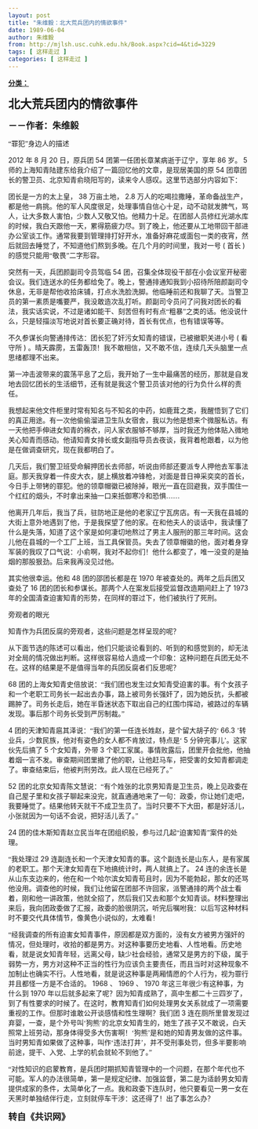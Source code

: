 ```yaml
---
layout: post
title: "朱维毅：北大荒兵团内的情欲事件"
date: 1989-06-04
author: 朱维毅
from: http://mjlsh.usc.cuhk.edu.hk/Book.aspx?cid=4&tid=3229
tags: [ 这样走过 ]
categories: [ 这样走过 ]
---
```


<div style="margin: 15px 10px 10px 0px;">
 <div>
  <span id="ctl00_ContentPlaceHolder1_chapter1_SubjectLabel" style="font-weight:bold;text-decoration:underline;">
   分类：
  </span>
 </div>
 <!--[if gte mso 9]><xml>
 <o:OfficeDocumentSettings>
  <o:AllowPNG/>
  <o:PixelsPerInch>96</o:PixelsPerInch>
 </o:OfficeDocumentSettings>
</xml><![endif]-->
 <!--[if gte mso 9]><xml>
 <w:WordDocument>
  <w:View>Normal</w:View>
  <w:Zoom>0</w:Zoom>
  <w:TrackMoves/>
  <w:TrackFormatting/>
  <w:PunctuationKerning/>
  <w:ValidateAgainstSchemas/>
  <w:SaveIfXMLInvalid>false</w:SaveIfXMLInvalid>
  <w:IgnoreMixedContent>false</w:IgnoreMixedContent>
  <w:AlwaysShowPlaceholderText>false</w:AlwaysShowPlaceholderText>
  <w:DoNotPromoteQF/>
  <w:LidThemeOther>EN-US</w:LidThemeOther>
  <w:LidThemeAsian>JA</w:LidThemeAsian>
  <w:LidThemeComplexScript>X-NONE</w:LidThemeComplexScript>
  <w:Compatibility>
   <w:BreakWrappedTables/>
   <w:SnapToGridInCell/>
   <w:WrapTextWithPunct/>
   <w:UseAsianBreakRules/>
   <w:DontGrowAutofit/>
   <w:SplitPgBreakAndParaMark/>
   <w:EnableOpenTypeKerning/>
   <w:DontFlipMirrorIndents/>
   <w:OverrideTableStyleHps/>
   <w:UseFELayout/>
  </w:Compatibility>
  <m:mathPr>
   <m:mathFont m:val="Cambria Math"/>
   <m:brkBin m:val="before"/>
   <m:brkBinSub m:val="&#45;-"/>
   <m:smallFrac m:val="off"/>
   <m:dispDef/>
   <m:lMargin m:val="0"/>
   <m:rMargin m:val="0"/>
   <m:defJc m:val="centerGroup"/>
   <m:wrapIndent m:val="1440"/>
   <m:intLim m:val="subSup"/>
   <m:naryLim m:val="undOvr"/>
  </m:mathPr></w:WordDocument>
</xml><![endif]-->
 <!--[if gte mso 9]><xml>
 <w:LatentStyles DefLockedState="false" DefUnhideWhenUsed="true"
  DefSemiHidden="true" DefQFormat="false" DefPriority="99"
  LatentStyleCount="276">
  <w:LsdException Locked="false" Priority="0" SemiHidden="false"
   UnhideWhenUsed="false" QFormat="true" Name="Normal"/>
  <w:LsdException Locked="false" Priority="9" SemiHidden="false"
   UnhideWhenUsed="false" QFormat="true" Name="heading 1"/>
  <w:LsdException Locked="false" Priority="9" QFormat="true" Name="heading 2"/>
  <w:LsdException Locked="false" Priority="0" QFormat="true" Name="heading 3"/>
  <w:LsdException Locked="false" Priority="9" QFormat="true" Name="heading 4"/>
  <w:LsdException Locked="false" Priority="9" QFormat="true" Name="heading 5"/>
  <w:LsdException Locked="false" Priority="9" QFormat="true" Name="heading 6"/>
  <w:LsdException Locked="false" Priority="9" QFormat="true" Name="heading 7"/>
  <w:LsdException Locked="false" Priority="9" QFormat="true" Name="heading 8"/>
  <w:LsdException Locked="false" Priority="9" QFormat="true" Name="heading 9"/>
  <w:LsdException Locked="false" Priority="39" Name="toc 1"/>
  <w:LsdException Locked="false" Priority="39" Name="toc 2"/>
  <w:LsdException Locked="false" Priority="39" Name="toc 3"/>
  <w:LsdException Locked="false" Priority="39" Name="toc 4"/>
  <w:LsdException Locked="false" Priority="39" Name="toc 5"/>
  <w:LsdException Locked="false" Priority="39" Name="toc 6"/>
  <w:LsdException Locked="false" Priority="39" Name="toc 7"/>
  <w:LsdException Locked="false" Priority="39" Name="toc 8"/>
  <w:LsdException Locked="false" Priority="39" Name="toc 9"/>
  <w:LsdException Locked="false" Priority="35" QFormat="true" Name="caption"/>
  <w:LsdException Locked="false" Priority="10" SemiHidden="false"
   UnhideWhenUsed="false" QFormat="true" Name="Title"/>
  <w:LsdException Locked="false" Priority="0" Name="Default Paragraph Font"/>
  <w:LsdException Locked="false" Priority="11" SemiHidden="false"
   UnhideWhenUsed="false" QFormat="true" Name="Subtitle"/>
  <w:LsdException Locked="false" Priority="22" SemiHidden="false"
   UnhideWhenUsed="false" QFormat="true" Name="Strong"/>
  <w:LsdException Locked="false" Priority="20" SemiHidden="false"
   UnhideWhenUsed="false" QFormat="true" Name="Emphasis"/>
  <w:LsdException Locked="false" Priority="59" SemiHidden="false"
   UnhideWhenUsed="false" Name="Table Grid"/>
  <w:LsdException Locked="false" UnhideWhenUsed="false" Name="Placeholder Text"/>
  <w:LsdException Locked="false" Priority="1" SemiHidden="false"
   UnhideWhenUsed="false" QFormat="true" Name="No Spacing"/>
  <w:LsdException Locked="false" Priority="60" SemiHidden="false"
   UnhideWhenUsed="false" Name="Light Shading"/>
  <w:LsdException Locked="false" Priority="61" SemiHidden="false"
   UnhideWhenUsed="false" Name="Light List"/>
  <w:LsdException Locked="false" Priority="62" SemiHidden="false"
   UnhideWhenUsed="false" Name="Light Grid"/>
  <w:LsdException Locked="false" Priority="63" SemiHidden="false"
   UnhideWhenUsed="false" Name="Medium Shading 1"/>
  <w:LsdException Locked="false" Priority="64" SemiHidden="false"
   UnhideWhenUsed="false" Name="Medium Shading 2"/>
  <w:LsdException Locked="false" Priority="65" SemiHidden="false"
   UnhideWhenUsed="false" Name="Medium List 1"/>
  <w:LsdException Locked="false" Priority="66" SemiHidden="false"
   UnhideWhenUsed="false" Name="Medium List 2"/>
  <w:LsdException Locked="false" Priority="67" SemiHidden="false"
   UnhideWhenUsed="false" Name="Medium Grid 1"/>
  <w:LsdException Locked="false" Priority="68" SemiHidden="false"
   UnhideWhenUsed="false" Name="Medium Grid 2"/>
  <w:LsdException Locked="false" Priority="69" SemiHidden="false"
   UnhideWhenUsed="false" Name="Medium Grid 3"/>
  <w:LsdException Locked="false" Priority="70" SemiHidden="false"
   UnhideWhenUsed="false" Name="Dark List"/>
  <w:LsdException Locked="false" Priority="71" SemiHidden="false"
   UnhideWhenUsed="false" Name="Colorful Shading"/>
  <w:LsdException Locked="false" Priority="72" SemiHidden="false"
   UnhideWhenUsed="false" Name="Colorful List"/>
  <w:LsdException Locked="false" Priority="73" SemiHidden="false"
   UnhideWhenUsed="false" Name="Colorful Grid"/>
  <w:LsdException Locked="false" Priority="60" SemiHidden="false"
   UnhideWhenUsed="false" Name="Light Shading Accent 1"/>
  <w:LsdException Locked="false" Priority="61" SemiHidden="false"
   UnhideWhenUsed="false" Name="Light List Accent 1"/>
  <w:LsdException Locked="false" Priority="62" SemiHidden="false"
   UnhideWhenUsed="false" Name="Light Grid Accent 1"/>
  <w:LsdException Locked="false" Priority="63" SemiHidden="false"
   UnhideWhenUsed="false" Name="Medium Shading 1 Accent 1"/>
  <w:LsdException Locked="false" Priority="64" SemiHidden="false"
   UnhideWhenUsed="false" Name="Medium Shading 2 Accent 1"/>
  <w:LsdException Locked="false" Priority="65" SemiHidden="false"
   UnhideWhenUsed="false" Name="Medium List 1 Accent 1"/>
  <w:LsdException Locked="false" UnhideWhenUsed="false" Name="Revision"/>
  <w:LsdException Locked="false" Priority="34" SemiHidden="false"
   UnhideWhenUsed="false" QFormat="true" Name="List Paragraph"/>
  <w:LsdException Locked="false" Priority="29" SemiHidden="false"
   UnhideWhenUsed="false" QFormat="true" Name="Quote"/>
  <w:LsdException Locked="false" Priority="30" SemiHidden="false"
   UnhideWhenUsed="false" QFormat="true" Name="Intense Quote"/>
  <w:LsdException Locked="false" Priority="66" SemiHidden="false"
   UnhideWhenUsed="false" Name="Medium List 2 Accent 1"/>
  <w:LsdException Locked="false" Priority="67" SemiHidden="false"
   UnhideWhenUsed="false" Name="Medium Grid 1 Accent 1"/>
  <w:LsdException Locked="false" Priority="68" SemiHidden="false"
   UnhideWhenUsed="false" Name="Medium Grid 2 Accent 1"/>
  <w:LsdException Locked="false" Priority="69" SemiHidden="false"
   UnhideWhenUsed="false" Name="Medium Grid 3 Accent 1"/>
  <w:LsdException Locked="false" Priority="70" SemiHidden="false"
   UnhideWhenUsed="false" Name="Dark List Accent 1"/>
  <w:LsdException Locked="false" Priority="71" SemiHidden="false"
   UnhideWhenUsed="false" Name="Colorful Shading Accent 1"/>
  <w:LsdException Locked="false" Priority="72" SemiHidden="false"
   UnhideWhenUsed="false" Name="Colorful List Accent 1"/>
  <w:LsdException Locked="false" Priority="73" SemiHidden="false"
   UnhideWhenUsed="false" Name="Colorful Grid Accent 1"/>
  <w:LsdException Locked="false" Priority="60" SemiHidden="false"
   UnhideWhenUsed="false" Name="Light Shading Accent 2"/>
  <w:LsdException Locked="false" Priority="61" SemiHidden="false"
   UnhideWhenUsed="false" Name="Light List Accent 2"/>
  <w:LsdException Locked="false" Priority="62" SemiHidden="false"
   UnhideWhenUsed="false" Name="Light Grid Accent 2"/>
  <w:LsdException Locked="false" Priority="63" SemiHidden="false"
   UnhideWhenUsed="false" Name="Medium Shading 1 Accent 2"/>
  <w:LsdException Locked="false" Priority="64" SemiHidden="false"
   UnhideWhenUsed="false" Name="Medium Shading 2 Accent 2"/>
  <w:LsdException Locked="false" Priority="65" SemiHidden="false"
   UnhideWhenUsed="false" Name="Medium List 1 Accent 2"/>
  <w:LsdException Locked="false" Priority="66" SemiHidden="false"
   UnhideWhenUsed="false" Name="Medium List 2 Accent 2"/>
  <w:LsdException Locked="false" Priority="67" SemiHidden="false"
   UnhideWhenUsed="false" Name="Medium Grid 1 Accent 2"/>
  <w:LsdException Locked="false" Priority="68" SemiHidden="false"
   UnhideWhenUsed="false" Name="Medium Grid 2 Accent 2"/>
  <w:LsdException Locked="false" Priority="69" SemiHidden="false"
   UnhideWhenUsed="false" Name="Medium Grid 3 Accent 2"/>
  <w:LsdException Locked="false" Priority="70" SemiHidden="false"
   UnhideWhenUsed="false" Name="Dark List Accent 2"/>
  <w:LsdException Locked="false" Priority="71" SemiHidden="false"
   UnhideWhenUsed="false" Name="Colorful Shading Accent 2"/>
  <w:LsdException Locked="false" Priority="72" SemiHidden="false"
   UnhideWhenUsed="false" Name="Colorful List Accent 2"/>
  <w:LsdException Locked="false" Priority="73" SemiHidden="false"
   UnhideWhenUsed="false" Name="Colorful Grid Accent 2"/>
  <w:LsdException Locked="false" Priority="60" SemiHidden="false"
   UnhideWhenUsed="false" Name="Light Shading Accent 3"/>
  <w:LsdException Locked="false" Priority="61" SemiHidden="false"
   UnhideWhenUsed="false" Name="Light List Accent 3"/>
  <w:LsdException Locked="false" Priority="62" SemiHidden="false"
   UnhideWhenUsed="false" Name="Light Grid Accent 3"/>
  <w:LsdException Locked="false" Priority="63" SemiHidden="false"
   UnhideWhenUsed="false" Name="Medium Shading 1 Accent 3"/>
  <w:LsdException Locked="false" Priority="64" SemiHidden="false"
   UnhideWhenUsed="false" Name="Medium Shading 2 Accent 3"/>
  <w:LsdException Locked="false" Priority="65" SemiHidden="false"
   UnhideWhenUsed="false" Name="Medium List 1 Accent 3"/>
  <w:LsdException Locked="false" Priority="66" SemiHidden="false"
   UnhideWhenUsed="false" Name="Medium List 2 Accent 3"/>
  <w:LsdException Locked="false" Priority="67" SemiHidden="false"
   UnhideWhenUsed="false" Name="Medium Grid 1 Accent 3"/>
  <w:LsdException Locked="false" Priority="68" SemiHidden="false"
   UnhideWhenUsed="false" Name="Medium Grid 2 Accent 3"/>
  <w:LsdException Locked="false" Priority="69" SemiHidden="false"
   UnhideWhenUsed="false" Name="Medium Grid 3 Accent 3"/>
  <w:LsdException Locked="false" Priority="70" SemiHidden="false"
   UnhideWhenUsed="false" Name="Dark List Accent 3"/>
  <w:LsdException Locked="false" Priority="71" SemiHidden="false"
   UnhideWhenUsed="false" Name="Colorful Shading Accent 3"/>
  <w:LsdException Locked="false" Priority="72" SemiHidden="false"
   UnhideWhenUsed="false" Name="Colorful List Accent 3"/>
  <w:LsdException Locked="false" Priority="73" SemiHidden="false"
   UnhideWhenUsed="false" Name="Colorful Grid Accent 3"/>
  <w:LsdException Locked="false" Priority="60" SemiHidden="false"
   UnhideWhenUsed="false" Name="Light Shading Accent 4"/>
  <w:LsdException Locked="false" Priority="61" SemiHidden="false"
   UnhideWhenUsed="false" Name="Light List Accent 4"/>
  <w:LsdException Locked="false" Priority="62" SemiHidden="false"
   UnhideWhenUsed="false" Name="Light Grid Accent 4"/>
  <w:LsdException Locked="false" Priority="63" SemiHidden="false"
   UnhideWhenUsed="false" Name="Medium Shading 1 Accent 4"/>
  <w:LsdException Locked="false" Priority="64" SemiHidden="false"
   UnhideWhenUsed="false" Name="Medium Shading 2 Accent 4"/>
  <w:LsdException Locked="false" Priority="65" SemiHidden="false"
   UnhideWhenUsed="false" Name="Medium List 1 Accent 4"/>
  <w:LsdException Locked="false" Priority="66" SemiHidden="false"
   UnhideWhenUsed="false" Name="Medium List 2 Accent 4"/>
  <w:LsdException Locked="false" Priority="67" SemiHidden="false"
   UnhideWhenUsed="false" Name="Medium Grid 1 Accent 4"/>
  <w:LsdException Locked="false" Priority="68" SemiHidden="false"
   UnhideWhenUsed="false" Name="Medium Grid 2 Accent 4"/>
  <w:LsdException Locked="false" Priority="69" SemiHidden="false"
   UnhideWhenUsed="false" Name="Medium Grid 3 Accent 4"/>
  <w:LsdException Locked="false" Priority="70" SemiHidden="false"
   UnhideWhenUsed="false" Name="Dark List Accent 4"/>
  <w:LsdException Locked="false" Priority="71" SemiHidden="false"
   UnhideWhenUsed="false" Name="Colorful Shading Accent 4"/>
  <w:LsdException Locked="false" Priority="72" SemiHidden="false"
   UnhideWhenUsed="false" Name="Colorful List Accent 4"/>
  <w:LsdException Locked="false" Priority="73" SemiHidden="false"
   UnhideWhenUsed="false" Name="Colorful Grid Accent 4"/>
  <w:LsdException Locked="false" Priority="60" SemiHidden="false"
   UnhideWhenUsed="false" Name="Light Shading Accent 5"/>
  <w:LsdException Locked="false" Priority="61" SemiHidden="false"
   UnhideWhenUsed="false" Name="Light List Accent 5"/>
  <w:LsdException Locked="false" Priority="62" SemiHidden="false"
   UnhideWhenUsed="false" Name="Light Grid Accent 5"/>
  <w:LsdException Locked="false" Priority="63" SemiHidden="false"
   UnhideWhenUsed="false" Name="Medium Shading 1 Accent 5"/>
  <w:LsdException Locked="false" Priority="64" SemiHidden="false"
   UnhideWhenUsed="false" Name="Medium Shading 2 Accent 5"/>
  <w:LsdException Locked="false" Priority="65" SemiHidden="false"
   UnhideWhenUsed="false" Name="Medium List 1 Accent 5"/>
  <w:LsdException Locked="false" Priority="66" SemiHidden="false"
   UnhideWhenUsed="false" Name="Medium List 2 Accent 5"/>
  <w:LsdException Locked="false" Priority="67" SemiHidden="false"
   UnhideWhenUsed="false" Name="Medium Grid 1 Accent 5"/>
  <w:LsdException Locked="false" Priority="68" SemiHidden="false"
   UnhideWhenUsed="false" Name="Medium Grid 2 Accent 5"/>
  <w:LsdException Locked="false" Priority="69" SemiHidden="false"
   UnhideWhenUsed="false" Name="Medium Grid 3 Accent 5"/>
  <w:LsdException Locked="false" Priority="70" SemiHidden="false"
   UnhideWhenUsed="false" Name="Dark List Accent 5"/>
  <w:LsdException Locked="false" Priority="71" SemiHidden="false"
   UnhideWhenUsed="false" Name="Colorful Shading Accent 5"/>
  <w:LsdException Locked="false" Priority="72" SemiHidden="false"
   UnhideWhenUsed="false" Name="Colorful List Accent 5"/>
  <w:LsdException Locked="false" Priority="73" SemiHidden="false"
   UnhideWhenUsed="false" Name="Colorful Grid Accent 5"/>
  <w:LsdException Locked="false" Priority="60" SemiHidden="false"
   UnhideWhenUsed="false" Name="Light Shading Accent 6"/>
  <w:LsdException Locked="false" Priority="61" SemiHidden="false"
   UnhideWhenUsed="false" Name="Light List Accent 6"/>
  <w:LsdException Locked="false" Priority="62" SemiHidden="false"
   UnhideWhenUsed="false" Name="Light Grid Accent 6"/>
  <w:LsdException Locked="false" Priority="63" SemiHidden="false"
   UnhideWhenUsed="false" Name="Medium Shading 1 Accent 6"/>
  <w:LsdException Locked="false" Priority="64" SemiHidden="false"
   UnhideWhenUsed="false" Name="Medium Shading 2 Accent 6"/>
  <w:LsdException Locked="false" Priority="65" SemiHidden="false"
   UnhideWhenUsed="false" Name="Medium List 1 Accent 6"/>
  <w:LsdException Locked="false" Priority="66" SemiHidden="false"
   UnhideWhenUsed="false" Name="Medium List 2 Accent 6"/>
  <w:LsdException Locked="false" Priority="67" SemiHidden="false"
   UnhideWhenUsed="false" Name="Medium Grid 1 Accent 6"/>
  <w:LsdException Locked="false" Priority="68" SemiHidden="false"
   UnhideWhenUsed="false" Name="Medium Grid 2 Accent 6"/>
  <w:LsdException Locked="false" Priority="69" SemiHidden="false"
   UnhideWhenUsed="false" Name="Medium Grid 3 Accent 6"/>
  <w:LsdException Locked="false" Priority="70" SemiHidden="false"
   UnhideWhenUsed="false" Name="Dark List Accent 6"/>
  <w:LsdException Locked="false" Priority="71" SemiHidden="false"
   UnhideWhenUsed="false" Name="Colorful Shading Accent 6"/>
  <w:LsdException Locked="false" Priority="72" SemiHidden="false"
   UnhideWhenUsed="false" Name="Colorful List Accent 6"/>
  <w:LsdException Locked="false" Priority="73" SemiHidden="false"
   UnhideWhenUsed="false" Name="Colorful Grid Accent 6"/>
  <w:LsdException Locked="false" Priority="19" SemiHidden="false"
   UnhideWhenUsed="false" QFormat="true" Name="Subtle Emphasis"/>
  <w:LsdException Locked="false" Priority="21" SemiHidden="false"
   UnhideWhenUsed="false" QFormat="true" Name="Intense Emphasis"/>
  <w:LsdException Locked="false" Priority="31" SemiHidden="false"
   UnhideWhenUsed="false" QFormat="true" Name="Subtle Reference"/>
  <w:LsdException Locked="false" Priority="32" SemiHidden="false"
   UnhideWhenUsed="false" QFormat="true" Name="Intense Reference"/>
  <w:LsdException Locked="false" Priority="33" SemiHidden="false"
   UnhideWhenUsed="false" QFormat="true" Name="Book Title"/>
  <w:LsdException Locked="false" Priority="37" Name="Bibliography"/>
  <w:LsdException Locked="false" Priority="39" QFormat="true" Name="TOC Heading"/>
 </w:LatentStyles>
</xml><![endif]-->
 <!--[if gte mso 10]>
<style>
 /* Style Definitions */
table.MsoNormalTable
	{mso-style-name:"Table Normal";
	mso-tstyle-rowband-size:0;
	mso-tstyle-colband-size:0;
	mso-style-noshow:yes;
	mso-style-priority:99;
	mso-style-parent:"";
	mso-padding-alt:0in 5.4pt 0in 5.4pt;
	mso-para-margin:0in;
	mso-para-margin-bottom:.0001pt;
	mso-pagination:widow-orphan;
	font-size:10.0pt;
	font-family:"Times New Roman";}
</style>
<![endif]-->
 <!--StartFragment-->
 <p class="MsoNormal">
  <o:p>
   <b>
    <font size="4">
    </font>
   </b>
  </o:p>
 </p>
 <p class="MsoNormal">
  <b>
   <span lang="ZH-CN" style="font-family: 宋体;">
    <font size="5">
     北大荒兵团内的情欲事件
    </font>
   </span>
   <font size="4">
    <o:p>
    </o:p>
   </font>
  </b>
 </p>
 <p class="MsoNormal">
  <span lang="ZH-CN" style='font-family:宋体;mso-ascii-font-family:
"Times New Roman"'>
   <b>
    <font size="4">
     －－作者：朱维毅
    </font>
   </b>
  </span>
  <o:p>
  </o:p>
 </p>
 <p class="MsoNormal">
  <o:p>
  </o:p>
 </p>
 <p class="MsoNormal">
  <span lang="ZH-CN" style='font-family:宋体;mso-ascii-font-family:
"Times New Roman"'>
   “罪犯”身边人的描述
  </span>
  <o:p>
  </o:p>
 </p>
 <p class="MsoNormal">
  2012
  <span lang="ZH-CN" style='font-family:宋体;mso-ascii-font-family:
"Times New Roman"'>
   年
  </span>
  8
  <span lang="ZH-CN" style='font-family:宋体;mso-ascii-font-family:
"Times New Roman"'>
   月
  </span>
  20
  <span lang="ZH-CN" style='font-family:宋体;mso-ascii-font-family:
"Times New Roman"'>
   日，原兵团
  </span>
  54
  <span lang="ZH-CN" style='font-family:宋体;
mso-ascii-font-family:"Times New Roman"'>
   团第一任团长章某病逝于辽宁，享年
  </span>
  86
  <span lang="ZH-CN" style='font-family:宋体;mso-ascii-font-family:"Times New Roman"'>
   岁。
  </span>
  5
  <span lang="ZH-CN" style='font-family:宋体;mso-ascii-font-family:"Times New Roman"'>
   师的上海知青陆建东给我介绍了一篇回忆他的文章，是现居美国的原
  </span>
  54
  <span lang="ZH-CN" style='font-family:宋体;mso-ascii-font-family:"Times New Roman"'>
   团章团长的警卫员、北京知青俞晓阳写的，读来令人感叹。这里节选部分内容如下：
  </span>
  <o:p>
  </o:p>
 </p>
 <p class="MsoNormal">
  <span lang="ZH-CN" style='font-family:宋体;mso-ascii-font-family:
"Times New Roman"'>
   团长是一方的太上皇，
  </span>
  38
  <span lang="ZH-CN" style='font-family:宋体;
mso-ascii-font-family:"Times New Roman"'>
   万亩土地，
  </span>
  2.8
  <span lang="ZH-CN" style='font-family:宋体;mso-ascii-font-family:"Times New Roman"'>
   万人的吃喝拉撒睡，革命备战生产，都是他一肩挑。他的军人风度很足，处理事情自信心十足，动不动就发脾气，骂人，让大多数人害怕，少数人又敬又怕。他精力十足。在团部人员修红光湖水库的时候，我白天跟他一天，累得筋疲力尽。到了晚上，他还要从工地带回干部进办公室谈工作。通常我要到管理排打好开水，准备好麻花或面包一类的夜宵，然后就回去睡觉了，不知道他们熬到多晚。在几个月的时间里，我对一号
  </span>
  (
  <span lang="ZH-CN" style='font-family:宋体;mso-ascii-font-family:"Times New Roman"'>
   首长
  </span>
  )
  <span lang="ZH-CN" style='font-family:宋体;mso-ascii-font-family:"Times New Roman"'>
   的感觉只能用“敬畏”二字形容。
  </span>
  <o:p>
  </o:p>
 </p>
 <p class="MsoNormal">
  <span lang="ZH-CN" style='font-family:宋体;mso-ascii-font-family:
"Times New Roman"'>
   突然有一天，兵团颜副司令员驾临
  </span>
  54
  <span lang="ZH-CN" style='font-family:
宋体;mso-ascii-font-family:"Times New Roman"'>
   团，召集全体现役干部在小会议室开秘密会议。我们连送水的任务都给免了。晚上，警通排通知我到小招待所陪颜副司令休息，无非是帮他收拾床铺，打点水洗脸洗脚。他临睡前还和我聊了天。当警卫员的第一素质是嘴要严，我没敢造次乱打听。颜副司令员问了问我对团长的看法，我实话实说，不过是诸如能干、刻苦但有时有点“粗暴”之类的话。他没说什么，只是轻描淡写地说对首长要正确对待，首长有优点，也有错误等等。
  </span>
  <o:p>
  </o:p>
 </p>
 <p class="MsoNormal">
  <span lang="ZH-CN" style='font-family:宋体;mso-ascii-font-family:
"Times New Roman"'>
   不久参谋长向警通排传达：团长犯了奸污女知青的错误，已被撤职关进小号
  </span>
  (
  <span lang="ZH-CN" style='font-family:宋体;mso-ascii-font-family:"Times New Roman"'>
   看守所
  </span>
  )
  <span lang="ZH-CN" style='font-family:宋体;mso-ascii-font-family:"Times New Roman"'>
   。晴天霹雳，五雷轰顶！我不敢相信，又不敢不信，连续几天头脑里一点思绪都理不出来。
  </span>
  <o:p>
  </o:p>
 </p>
 <p class="MsoNormal">
  <span lang="ZH-CN" style='font-family:宋体;mso-ascii-font-family:
"Times New Roman"'>
   第一冲击波带来的震荡平息了之后，我开始了一生中最痛苦的经历，那就是自发地去回忆团长的生活细节，还有就是我这个警卫员该对他的行为负什么样的责任。
  </span>
  <o:p>
  </o:p>
 </p>
 <p class="MsoNormal">
  <span lang="ZH-CN" style='font-family:宋体;mso-ascii-font-family:
"Times New Roman"'>
   我想起来他文件柜里时常有知名与不知名的中药，如鹿茸之类，我醒悟到了它们的真正用途。有一次他偷偷溜进卫生队女宿舍，我以为他是想来个微服私访。有一天他把手伸进女知青的棉衣，问人家衣服够不够厚，当时我还为他体贴入微地关心知青而感动。他请知青女排长或女副指导员去夜谈，我背着枪跟着，以为他是在做调查研究，现在我都明白了。
  </span>
  <o:p>
  </o:p>
 </p>
 <p class="MsoNormal">
  <span lang="ZH-CN" style='font-family:宋体;mso-ascii-font-family:
"Times New Roman"'>
   几天后，我们警卫班受命解押团长去师部，听说由师部还要派专人押他去军事法庭。那天我穿着一件皮大衣，腿上横放着冲锋枪，对面是昔日神采奕奕的首长，今日手上带铐的罪犯。他的领章帽徽已被除掉，眼光一直在回避我，双手围住一个红红的烟头，不时拿出来抽一口来抵御寒冷和恐惧……
  </span>
  <o:p>
  </o:p>
 </p>
 <p class="MsoNormal">
  <span lang="ZH-CN" style='font-family:宋体;mso-ascii-font-family:
"Times New Roman"'>
   他离开几年后，我当了兵，驻防地正是他的老家辽宁瓦房店。有一天我在县城的大街上意外地遇到了他，于是我探望了他的家。在和他夫人的谈话中，我读懂了什么是失落，知道了这个家是如何凄切地熬过了男主人服刑的那三年时间。这会儿他在县城的一个工厂上班，当工具保管员。失去了领章帽徽的他，面对着身穿军装的我叹了口气说：小俞啊，我对不起你们！他什么都变了，唯一没变的是抽烟的那股狠劲。后来我再没见过他。
  </span>
  <o:p>
  </o:p>
 </p>
 <p class="MsoNormal">
  <span lang="ZH-CN" style='font-family:宋体;mso-ascii-font-family:
"Times New Roman"'>
   其实他很幸运。他和
  </span>
  48
  <span lang="ZH-CN" style='font-family:宋体;
mso-ascii-font-family:"Times New Roman"'>
   团的邵团长都是在
  </span>
  1970
  <span lang="ZH-CN" style='font-family:宋体;mso-ascii-font-family:"Times New Roman"'>
   年被查处的。两年之后兵团又查处了
  </span>
  16
  <span lang="ZH-CN" style='font-family:宋体;mso-ascii-font-family:"Times New Roman"'>
   团的团长和参谋长。那两个人在案发后接受监督改造期间赶上了
  </span>
  1973
  <span lang="ZH-CN" style='font-family:宋体;mso-ascii-font-family:"Times New Roman"'>
   年的全国清查迫害知青的形势，在同样的罪过下，他们被执行了死刑。
  </span>
  <o:p>
  </o:p>
 </p>
 <p class="MsoNormal">
  <span lang="ZH-CN" style='font-family:宋体;mso-ascii-font-family:
"Times New Roman"'>
   旁观者的眼光
  </span>
  <o:p>
  </o:p>
 </p>
 <p class="MsoNormal">
  <span lang="ZH-CN" style='font-family:宋体;mso-ascii-font-family:
"Times New Roman"'>
   知青作为兵团反腐的旁观者，这些问题是怎样呈现的呢？
  </span>
  <o:p>
  </o:p>
 </p>
 <p class="MsoNormal">
  <span lang="ZH-CN" style='font-family:宋体;mso-ascii-font-family:
"Times New Roman"'>
   从下面节选的陈述可以看出，他们只能谈论看到的、听到的和感觉到的，却无法对全局的情况做出判断。这样很容易给人造成一个印象：这种问题在兵团无处不在。这样的结果是不是值得当年的兵团反腐者们反思呢？
  </span>
  <o:p>
  </o:p>
 </p>
 <p class="MsoNormal">
  68
  <span lang="ZH-CN" style='font-family:宋体;mso-ascii-font-family:
"Times New Roman"'>
   团的上海女知青史倍放说：“我们团也发生过女知青受迫害的事。有个女孩子和一个老职工司务长一起出去办事，路上被司务长强奸了，因为她反抗，头都被踢肿了。司务长走后，她在半昏迷状态下取出自己的红围巾挥动，被路过的车辆发现。事后那个司务长受到严厉制裁。”
  </span>
  <o:p>
  </o:p>
 </p>
 <p class="MsoNormal">
  4
  <span lang="ZH-CN" style='font-family:宋体;mso-ascii-font-family:
"Times New Roman"'>
   团的天津知青扈其泽说：“我们的第一任连长姓赵，是个留大胡子的‘
  </span>
  66.3
  <span lang="ZH-CN" style='font-family:宋体;mso-ascii-font-family:"Times New Roman"'>
   ’转业兵，少数民族，他对有姿色的女人都不肯放过，特点是‘
  </span>
  5
  <span lang="ZH-CN" style='font-family:宋体;mso-ascii-font-family:"Times New Roman"'>
   分钟完事儿’。这家伙先后搞了
  </span>
  5
  <span lang="ZH-CN" style='font-family:宋体;mso-ascii-font-family:"Times New Roman"'>
   个女知青，外带
  </span>
  3
  <span lang="ZH-CN" style='font-family:宋体;mso-ascii-font-family:"Times New Roman"'>
   个职工家属。事情败露后，团里开会批他，他抽着烟一言不发。审查期间团里撤了他的职，让他赶马车，把受害的女知青都调走了。审查结束后，他被判刑劳改。此人现在已经死了。”
  </span>
  <o:p>
  </o:p>
 </p>
 <p class="MsoNormal">
  52
  <span lang="ZH-CN" style='font-family:宋体;mso-ascii-font-family:
"Times New Roman"'>
   团的北京女知青陈文慧说：“有个姓张的北京男知青是卫生员，晚上见政委在自己屋子里和女孩子聊起来没完，就直通通地来了一句：政委，你让她们走吧，我要睡觉了。结果他转天就干不成卫生员了。当时只要不下大田，都是好活儿，小张就因为一句话不会说，把好活儿丢了。”
  </span>
  <o:p>
  </o:p>
 </p>
 <p class="MsoNormal">
  24
  <span lang="ZH-CN" style='font-family:宋体;mso-ascii-font-family:
"Times New Roman"'>
   团的佳木斯知青赵立民当年在团组织股，参与过几起“迫害知青”案件的处理。
  </span>
  <o:p>
  </o:p>
 </p>
 <p class="MsoNormal">
  <span lang="ZH-CN" style='font-family:宋体;mso-ascii-font-family:
"Times New Roman"'>
   “我处理过
  </span>
  29
  <span lang="ZH-CN" style='font-family:宋体;
mso-ascii-font-family:"Times New Roman"'>
   连副连长和一个天津女知青的事。这个副连长是山东人，是有家属的老职工。那个天津女知青在下地搞统计时，两人就搞上了。
  </span>
  24
  <span lang="ZH-CN" style='font-family:宋体;mso-ascii-font-family:"Times New Roman"'>
   连的余连长是从山东支边来的，他在和一个哈尔滨女知青苟且时，因为不能勃起，那女的还骂他没用。调查他的时候，我们让他留在团部不许回家，派警通排的两个战士看着，刚和他一讲政策，他就全招了，然后我们又去和那个女知青谈。材料整理出来后，我向团政委做了汇报，政委的脸很阴沉，听完后嘱咐我：以后写这种材料时不要交代具体情节，像黄色小说似的，太难看！
  </span>
  <o:p>
  </o:p>
 </p>
 <p class="MsoNormal">
  <span lang="ZH-CN" style='font-family:宋体;mso-ascii-font-family:
"Times New Roman"'>
   “经我调查的所有迫害女知青事件，原因都是双方面的，没有女方被男方强奸的情况，但处理时，收拾的都是男方。对这种事要历史地看、人性地看。历史地看，就是说女知青年轻，远离父母，缺少社会经验，通常又是男方的下级，属于弱势一方，男方对这种不正当的性行为应该负主要责任，而且当时对这种现象不加制止也确实不行。人性地看，就是说这种事是两厢情愿的个人行为，视为罪行并且都怪一方是不合适的。
  </span>
  1968
  <span lang="ZH-CN" style='font-family:宋体;mso-ascii-font-family:"Times New Roman"'>
   、
  </span>
  1969
  <span lang="ZH-CN" style='font-family:宋体;mso-ascii-font-family:"Times New Roman"'>
   、
  </span>
  1970
  <span lang="ZH-CN" style='font-family:宋体;mso-ascii-font-family:"Times New Roman"'>
   年这三年很少有这种事，为什么到
  </span>
  1970
  <span lang="ZH-CN" style='font-family:宋体;mso-ascii-font-family:"Times New Roman"'>
   年以后就多起来了呢？因为知青成熟了，高中生都二十三四岁了，到了有性要求的时候了。在这时，教育知青们如何处理男女关系就成了一项需要重视的工作。但那时谁敢公开谈感情和性生理啊？我们团
  </span>
  3
  <span lang="ZH-CN" style='font-family:宋体;mso-ascii-font-family:"Times New Roman"'>
   连在厕所里曾发现过弃婴，一查，是个外号叫‘狗熊’的北京女知青生的，她生了孩子又不敢说，白天照常上班劳动，那身体得受多大伤害啊！‘狗熊’是和她的知青男友做的这件事。当时男知青如果做了这种事，叫作‘违法打井’，并不受刑事处罚，但多半要影响前途，提干、入党、上学的机会就轮不到他了。”
  </span>
  <o:p>
  </o:p>
 </p>
 <p class="MsoNormal">
  <span lang="ZH-CN" style='font-family:宋体;mso-ascii-font-family:
"Times New Roman"'>
   “对性知识的启蒙教育，是兵团时期抓知青管理中的一个问题，在那个年代也不可能。军人的办法很简单，第一是规定纪律、加强监督，第二是为适龄男女知青提供成家的条件，太简单化了一点。我和政委下连队时，他只要看见一男一女在天黑时单独结伴行走，立刻就停车干涉：这还得了！出了事怎么办？
  </span>
  <o:p>
  </o:p>
 </p>
 <p class="MsoNormal">
  <o:p>
  </o:p>
 </p>
 <p class="MsoNormal">
  <b>
   <font size="4">
    <span lang="ZH-CN" style='font-family:宋体;mso-ascii-font-family:
"Times New Roman"'>
     转自《共识网》
    </span>
    <o:p>
    </o:p>
   </font>
  </b>
 </p>
 <p class="MsoNormal">
  <o:p>
  </o:p>
 </p>
 <p class="MsoNormal">
  <o:p>
  </o:p>
 </p>
 <!--EndFragment-->
</div>

